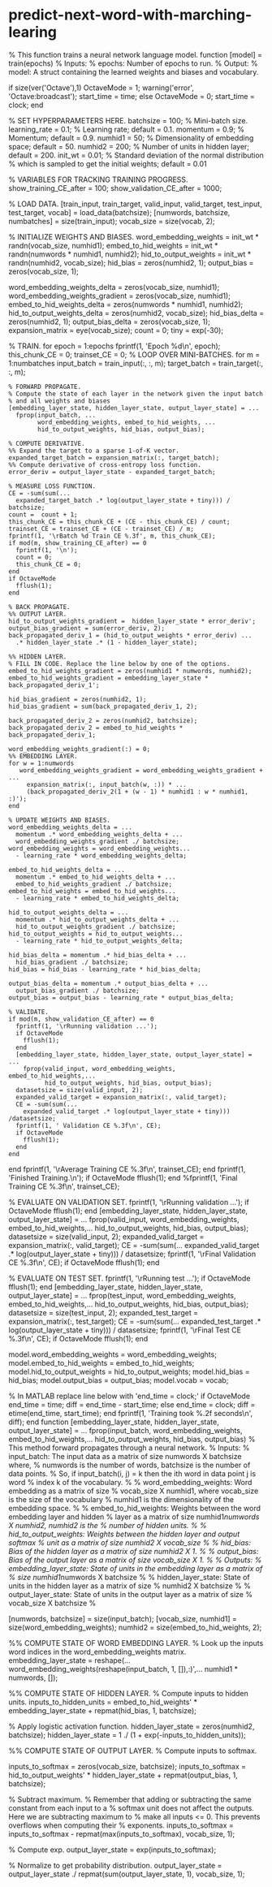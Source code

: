 # predict-next-word-with-marching-learing
% This function trains a neural network language model.
function [model] = train(epochs)
% Inputs:
%   epochs: Number of epochs to run.
% Output:
%   model: A struct containing the learned weights and biases and vocabulary.

if size(ver('Octave'),1)
  OctaveMode = 1;
  warning('error', 'Octave:broadcast');
  start_time = time;
else
  OctaveMode = 0;
  start_time = clock;
end

% SET HYPERPARAMETERS HERE.
batchsize = 100;  % Mini-batch size.
learning_rate = 0.1;  % Learning rate; default = 0.1.
momentum = 0.9;  % Momentum; default = 0.9.
numhid1 = 50;  % Dimensionality of embedding space; default = 50.
numhid2 = 200;  % Number of units in hidden layer; default = 200.
init_wt = 0.01;  % Standard deviation of the normal distribution
                 % which is sampled to get the initial weights; default = 0.01

% VARIABLES FOR TRACKING TRAINING PROGRESS.
show_training_CE_after = 100;
show_validation_CE_after = 1000;

% LOAD DATA.
[train_input, train_target, valid_input, valid_target, test_input, test_target, vocab] = load_data(batchsize);
[numwords, batchsize, numbatches] = size(train_input); 
vocab_size = size(vocab, 2);

% INITIALIZE WEIGHTS AND BIASES.
word_embedding_weights = init_wt * randn(vocab_size, numhid1);
embed_to_hid_weights = init_wt * randn(numwords * numhid1, numhid2);
hid_to_output_weights = init_wt * randn(numhid2, vocab_size);
hid_bias = zeros(numhid2, 1);
output_bias = zeros(vocab_size, 1);

word_embedding_weights_delta = zeros(vocab_size, numhid1);
word_embedding_weights_gradient = zeros(vocab_size, numhid1);
embed_to_hid_weights_delta = zeros(numwords * numhid1, numhid2);
hid_to_output_weights_delta = zeros(numhid2, vocab_size);
hid_bias_delta = zeros(numhid2, 1);
output_bias_delta = zeros(vocab_size, 1);
expansion_matrix = eye(vocab_size);
count = 0;
tiny = exp(-30);

% TRAIN.
for epoch = 1:epochs
  fprintf(1, 'Epoch %d\n', epoch);
  this_chunk_CE = 0;
  trainset_CE = 0;
  % LOOP OVER MINI-BATCHES.
  for m = 1:numbatches
    input_batch = train_input(:, :, m);
    target_batch = train_target(:, :, m);

    % FORWARD PROPAGATE.
    % Compute the state of each layer in the network given the input batch
    % and all weights and biases
    [embedding_layer_state, hidden_layer_state, output_layer_state] = ...
      fprop(input_batch, ...
            word_embedding_weights, embed_to_hid_weights, ...
            hid_to_output_weights, hid_bias, output_bias);

    % COMPUTE DERIVATIVE.
    %% Expand the target to a sparse 1-of-K vector.
    expanded_target_batch = expansion_matrix(:, target_batch);
    %% Compute derivative of cross-entropy loss function.
    error_deriv = output_layer_state - expanded_target_batch;

    % MEASURE LOSS FUNCTION.
    CE = -sum(sum(...
      expanded_target_batch .* log(output_layer_state + tiny))) / batchsize;
    count =  count + 1;
    this_chunk_CE = this_chunk_CE + (CE - this_chunk_CE) / count;
    trainset_CE = trainset_CE + (CE - trainset_CE) / m;
    fprintf(1, '\rBatch %d Train CE %.3f', m, this_chunk_CE);
    if mod(m, show_training_CE_after) == 0
      fprintf(1, '\n');
      count = 0;
      this_chunk_CE = 0;
    end
    if OctaveMode
      fflush(1);
    end

    % BACK PROPAGATE.
    %% OUTPUT LAYER.
    hid_to_output_weights_gradient =  hidden_layer_state * error_deriv';
    output_bias_gradient = sum(error_deriv, 2);
    back_propagated_deriv_1 = (hid_to_output_weights * error_deriv) ...
      .* hidden_layer_state .* (1 - hidden_layer_state);

    %% HIDDEN LAYER.
    % FILL IN CODE. Replace the line below by one of the options.
    embed_to_hid_weights_gradient = zeros(numhid1 * numwords, numhid2);
    embed_to_hid_weights_gradient = embedding_layer_state * back_propagated_deriv_1';
    
    hid_bias_gradient = zeros(numhid2, 1);
    hid_bias_gradient = sum(back_propagated_deriv_1, 2);
   
    back_propagated_deriv_2 = zeros(numhid2, batchsize);
    back_propagated_deriv_2 = embed_to_hid_weights * back_propagated_deriv_1;

    word_embedding_weights_gradient(:) = 0;
    %% EMBEDDING LAYER.
    for w = 1:numwords
       word_embedding_weights_gradient = word_embedding_weights_gradient + ...
         expansion_matrix(:, input_batch(w, :)) * ...
         (back_propagated_deriv_2(1 + (w - 1) * numhid1 : w * numhid1, :)');
    end
    
    % UPDATE WEIGHTS AND BIASES.
    word_embedding_weights_delta = ...
      momentum .* word_embedding_weights_delta + ...
      word_embedding_weights_gradient ./ batchsize;
    word_embedding_weights = word_embedding_weights...
      - learning_rate * word_embedding_weights_delta;

    embed_to_hid_weights_delta = ...
      momentum .* embed_to_hid_weights_delta + ...
      embed_to_hid_weights_gradient ./ batchsize;
    embed_to_hid_weights = embed_to_hid_weights...
      - learning_rate * embed_to_hid_weights_delta;

    hid_to_output_weights_delta = ...
      momentum .* hid_to_output_weights_delta + ...
      hid_to_output_weights_gradient ./ batchsize;
    hid_to_output_weights = hid_to_output_weights...
      - learning_rate * hid_to_output_weights_delta;

    hid_bias_delta = momentum .* hid_bias_delta + ...
      hid_bias_gradient ./ batchsize;
    hid_bias = hid_bias - learning_rate * hid_bias_delta;

    output_bias_delta = momentum .* output_bias_delta + ...
      output_bias_gradient ./ batchsize;
    output_bias = output_bias - learning_rate * output_bias_delta;

    % VALIDATE.
    if mod(m, show_validation_CE_after) == 0
      fprintf(1, '\rRunning validation ...');
      if OctaveMode
        fflush(1);
      end
      [embedding_layer_state, hidden_layer_state, output_layer_state] = ...
        fprop(valid_input, word_embedding_weights, embed_to_hid_weights,...
              hid_to_output_weights, hid_bias, output_bias);
      datasetsize = size(valid_input, 2);
      expanded_valid_target = expansion_matrix(:, valid_target);
      CE = -sum(sum(...
        expanded_valid_target .* log(output_layer_state + tiny))) /datasetsize;
      fprintf(1, ' Validation CE %.3f\n', CE);
      if OctaveMode
        fflush(1);
      end
    end
  end
  fprintf(1, '\rAverage Training CE %.3f\n', trainset_CE);
end
fprintf(1, 'Finished Training.\n');
if OctaveMode
  fflush(1);
end
%fprintf(1, 'Final Training CE %.3f\n', trainset_CE);

% EVALUATE ON VALIDATION SET.
fprintf(1, '\rRunning validation ...');
if OctaveMode
  fflush(1);
end
[embedding_layer_state, hidden_layer_state, output_layer_state] = ...
  fprop(valid_input, word_embedding_weights, embed_to_hid_weights,...
        hid_to_output_weights, hid_bias, output_bias);
datasetsize = size(valid_input, 2);
expanded_valid_target = expansion_matrix(:, valid_target);
CE = -sum(sum(...
  expanded_valid_target .* log(output_layer_state + tiny))) / datasetsize;
fprintf(1, '\rFinal Validation CE %.3f\n', CE);
if OctaveMode
  fflush(1);
end

% EVALUATE ON TEST SET.
fprintf(1, '\rRunning test ...');
if OctaveMode
  fflush(1);
end
[embedding_layer_state, hidden_layer_state, output_layer_state] = ...
  fprop(test_input, word_embedding_weights, embed_to_hid_weights,...
        hid_to_output_weights, hid_bias, output_bias);
datasetsize = size(test_input, 2);
expanded_test_target = expansion_matrix(:, test_target);
CE = -sum(sum(...
  expanded_test_target .* log(output_layer_state + tiny))) / datasetsize;
fprintf(1, '\rFinal Test CE %.3f\n', CE);
if OctaveMode
  fflush(1);
end

model.word_embedding_weights = word_embedding_weights;
model.embed_to_hid_weights = embed_to_hid_weights;
model.hid_to_output_weights = hid_to_output_weights;
model.hid_bias = hid_bias;
model.output_bias = output_bias;
model.vocab = vocab;

% In MATLAB replace line below with 'end_time = clock;'
if OctaveMode
  end_time = time;
  diff = end_time - start_time;
else
  end_time = clock;
  diff = etime(end_time, start_time);
end
fprintf(1, 'Training took %.2f seconds\n', diff);
end
function [embedding_layer_state, hidden_layer_state, output_layer_state] = ...
  fprop(input_batch, word_embedding_weights, embed_to_hid_weights,...
  hid_to_output_weights, hid_bias, output_bias)
% This method forward propagates through a neural network.
% Inputs:
%   input_batch: The input data as a matrix of size numwords X batchsize where,
%     numwords is the number of words, batchsize is the number of data points.
%     So, if input_batch(i, j) = k then the ith word in data point j is word
%     index k of the vocabulary.
%
%   word_embedding_weights: Word embedding as a matrix of size
%     vocab_size X numhid1, where vocab_size is the size of the vocabulary
%     numhid1 is the dimensionality of the embedding space.
%
%   embed_to_hid_weights: Weights between the word embedding layer and hidden
%     layer as a matrix of size numhid1*numwords X numhid2, numhid2 is the
%     number of hidden units.
%
%   hid_to_output_weights: Weights between the hidden layer and output softmax
%               unit as a matrix of size numhid2 X vocab_size
%
%   hid_bias: Bias of the hidden layer as a matrix of size numhid2 X 1.
%
%   output_bias: Bias of the output layer as a matrix of size vocab_size X 1.
%
% Outputs:
%   embedding_layer_state: State of units in the embedding layer as a matrix of
%     size numhid1*numwords X batchsize
%
%   hidden_layer_state: State of units in the hidden layer as a matrix of size
%     numhid2 X batchsize
%
%   output_layer_state: State of units in the output layer as a matrix of size
%     vocab_size X batchsize
%

[numwords, batchsize] = size(input_batch);
[vocab_size, numhid1] = size(word_embedding_weights);
numhid2 = size(embed_to_hid_weights, 2);

%% COMPUTE STATE OF WORD EMBEDDING LAYER.
% Look up the inputs word indices in the word_embedding_weights matrix.
embedding_layer_state = reshape(...
  word_embedding_weights(reshape(input_batch, 1, []),:)',...
  numhid1 * numwords, []);

%% COMPUTE STATE OF HIDDEN LAYER.
% Compute inputs to hidden units.
inputs_to_hidden_units = embed_to_hid_weights' * embedding_layer_state + repmat(hid_bias, 1, batchsize);

% Apply logistic activation function.
hidden_layer_state = zeros(numhid2, batchsize);
hidden_layer_state = 1 ./ (1 + exp(-inputs_to_hidden_units));

%% COMPUTE STATE OF OUTPUT LAYER.
% Compute inputs to softmax.

inputs_to_softmax = zeros(vocab_size, batchsize);
inputs_to_softmax = hid_to_output_weights' * hidden_layer_state +  repmat(output_bias, 1, batchsize);

% Subtract maximum. 
% Remember that adding or subtracting the same constant from each input to a
% softmax unit does not affect the outputs. Here we are subtracting maximum to
% make all inputs <= 0. This prevents overflows when computing their
% exponents.
inputs_to_softmax = inputs_to_softmax - repmat(max(inputs_to_softmax), vocab_size, 1);

% Compute exp.
output_layer_state = exp(inputs_to_softmax);

% Normalize to get probability distribution.
output_layer_state = output_layer_state ./ repmat(sum(output_layer_state, 1), vocab_size, 1);
